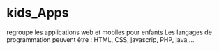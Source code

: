 # kids_Apps
regroupe les applications web et mobiles pour enfants
Les langages de programmation peuvent être : HTML, CSS, javascrip, PHP, java,...
